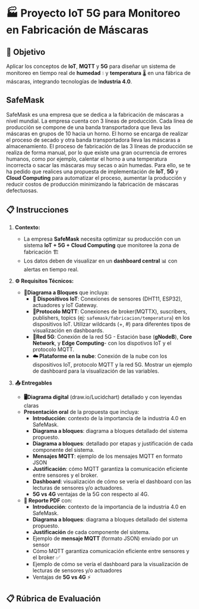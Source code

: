 # 🏭 Proyecto IoT 5G para Monitoreo en Fabricación de Máscaras

## 🎯 Objetivo
Aplicar los conceptos de **IoT**, **MQTT** y **5G** para diseñar un sistema de monitoreo en tiempo real de **humedad** 💧 y **temperatura** 🌡️ en una fábrica de máscaras, integrando tecnologías de I**ndustria 4.0**.

## SafeMask
SafeMask es una empresa que se dedica a la fabricación de máscaras a nivel mundial. La empresa cuenta con 3 líneas de producción. Cada línea de producción se compone de una banda transportadora que lleva las máscaras en grupos de 10 hacia un horno. El horno se encarga de realizar el proceso de secado y otra banda transportadora lleva las máscaras a almacenamiento. El proceso de fabricación de las 3 líneas de producción se realiza de forma manual, por lo que existe una gran ocurrencia de errores humanos, como por ejemplo, calentar el horno a una temperatura incorrecta o sacar las máscaras muy secas o aún humedas. Para ello, se te ha pedido que realices una propuesta de implementación de **IoT**, **5G** y **Cloud Computing** para automatizar el proceso, aumentar la producción y reducir costos de producción minimizando la fabricación de máscaras defectuosas.

## 📋 Instrucciones
1. **Contexto:**
   * La empresa **SafeMask** necesita optimizar su producción con un sistema **IoT + 5G + Cloud Computing** que monitoree la zona de fabricación 🏗️
   * Los datos deben de visualizar en un **dashboard central** 📊 con alertas en tiempo real.
2. **⚙️ Requisitos Técnicos:**
     * **🔷Diagrama a Bloques** que incluya:
         - **📡 Dispositivos IoT**: Conexiones de sensores (DHT11, ESP32), actuadores y IoT Gateway.
         - **📶Protocolo MQTT**: Conexiones de broker(MQTTX), suscribers, publishers, topics (ej: `safemask/fabricacion/temperatura`) en los dispositivos IoT. Utilizar wildcards (+, #) para diferentes tipos de visualización en dashboards.
         - **📡Red 5G**: Conexión de la red 5G - Estación base (**gNodeB**), **Core Network**, y **Edge Computing**- con los dispotivos IoT y el protocolo MQTT.
         - **☁️ Plataforme en la nube**: Conexión de la nube con los dispositivos IoT, protocolo MQTT y la red 5G. Mostrar un ejemplo de dashboard para la visualización de las variables.
      
3. **📤 Entregables**
     * **🖥️Diagrama digital** (draw.io/Lucidchart) detallado y con leyendas claras
     * **Presentación oral** de la propuesta que incluya:
         - **Introducción**: contexto de la importancia de la industria 4.0 en SafeMask.
         - **Diagrama a bloques**: diagrama a bloques detallado del sistema propuesto.
         - **Diagrama a bloques**: detallado por etapas y justificación de cada componente del sistema.
         - **Mensajes MQTT**: ejemplo de los mensajes MQTT en formato JSON
         - **Justificación**: cómo MQTT garantiza la comunicación eficiente entre sensores y el broker.
         - **Dashboard**: visualización de cómo se vería el dashboard con las lecturas de sensores y/o actuadores.
         - **5G vs 4G** ventajas de la 5G con respecto al 4G.
     * **📄 Reporte PDF** con:
         - **Introducción**: contexto de la importancia de la industria 4.0 en SafeMask.
         - **Diagrama a bloques**: diagrama a bloques detallado del sistema propuesto.
         - **Justificación** de cada componente del sistema.
         - Ejemplo de **mensaje MQTT** (formato JSON) enviado por un sensor
         - Cómo MQTT garantiza comunicación eficiente entre sensores y el broker ✅
         - Ejemplo de cómo se vería el dashboard para la visualización de lecturas de sensores y/o actuadores
         - Ventajas de **5G vs 4G** ⚡
      
## 📋 Rúbrica de Evaluación

       


